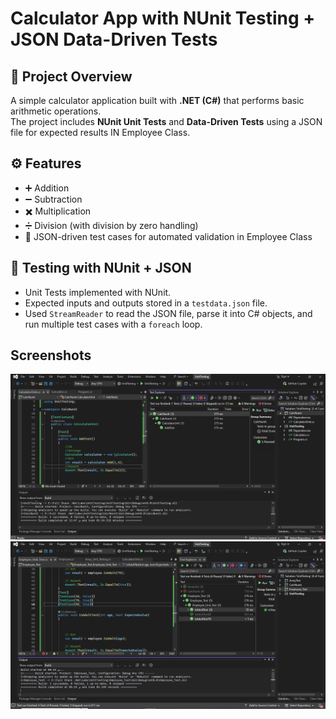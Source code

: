 # Calculator App with NUnit Testing + JSON Data-Driven Tests

## 📌 Project Overview
A simple calculator application built with **.NET (C#)** that performs basic arithmetic operations.  
The project includes **NUnit Unit Tests** and **Data-Driven Tests** using a JSON file for expected results IN Employee Class.

## ⚙️ Features
- ➕ Addition  
- ➖ Subtraction  
- ✖️ Multiplication  
- ➗ Division (with division by zero handling)  
- 📂 JSON-driven test cases for automated validation in Employee Class

## 🧪 Testing with NUnit + JSON
- Unit Tests implemented with NUnit.  
- Expected inputs and outputs stored in a `testdata.json` file.  
- Used `StreamReader` to read the JSON file, parse it into C# objects, and run multiple test cases with a `foreach` loop.

## Screenshots

![Image Alt](https://github.com/Youmnama/UnitTesting_Using-NUnit_Framework/blob/053ac710b4e26afc698bfd6b259376c15f5ec768/Capture.PNG)
![Image Alt](https://github.com/Youmnama/UnitTesting_Using-NUnit_Framework/blob/053ac710b4e26afc698bfd6b259376c15f5ec768/Capture2.PNG)



